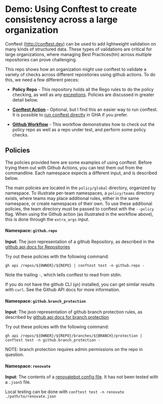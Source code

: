 # Demo: Using Conftest to create consistency across a large organization

Conftest (http://conftest.dev) can be used to add lightweight validation on
many kinds of structured data. These types of validations are critical for large
organizations, where managing Best Practices(tm) across multiple repositories
can prove challenging.

This repo shows how an organization might use conftest to validate a variety of
checks across different repositories using github actions. To do this, we need a
few different pieces:

* **Policy Repo** - This repository holds all the Rego rules to do the policy
  checking, as well as any [exceptions](https://www.conftest.dev/exceptions/).
  Policies are discussed in greater detail below.

* [**Conftest Action**](http://github.com/muncus/conftest-action) - Optional,
  but I find this an easier way to run conftest. It is possible to [run conftest
  directly](https://www.conftest.dev/options/#github) in GHA if you prefer.

* [**Github
  Workflow**](https://github.com/muncus/conftest-demo/blob/main/.github/workflows/conftest.yaml) - This workflow demonstrates how to check out the policy repo as well as a repo under test, and perform some policy checks.

## Policies

The policies provided here are some examples of using conftest. Before trying
them out with Github Actions, you can test them out from the commandline. Each
namespace expects a different input, and is described below.

The main policies are located in the `policy/global` directory, organized by
namespace. To illustrate per-team namespaces, a `policy/teams` directory exists,
where teams may place additional rules, either in the same namespace, or create
namespaces of their own. To use these additional policies, the team directory
must be passed to conftest with the `--policy` flag. When using the Github
action (as illustrated in the workflow above), this is done through the
`extra_args` input.

#### Namespace: `github.repo`

**Input**: The json representation of a github Repository, as described in the
[github api docs for
Repositories](https://docs.github.com/en/rest/repos/repos?apiVersion=2022-11-28#get-a-repository)

Try out these policies with the following command:

```
gh api /repos/${OWNER}/${REPO} | conftest test -n github.repo -
```

Note the trailing `-`, which tells conftest to read from stdin.

If you do not have the github CLI (`gh`) installed, you can get similar results
with `curl`. See the Github API docs for more information.

#### Namespace: `github.branch_protection`

**Input**: The json representation of github branch protection rules, as
described by [github api docs for
branch protection](https://docs.github.com/en/rest/branches/branch-protection?apiVersion=2022-11-28#get-branch-protection)

Try out these policies with the following command:

```
gh api /repos/${OWNER}/${REPO}/branches/${BRANCH}/protection | conftest test -n github.branch_protection -
```

NOTE: branch protection requires admin permissions on the repo in question.

#### Namespace: `renovate`

**Input**: The contents of a [renovatebot config
file](https://docs.renovatebot.com/configuration-options/). It has not been
tested with a `.json5` file.

Local testing can be done with `conftest test -n renovate
./path/to/renovate.json`

